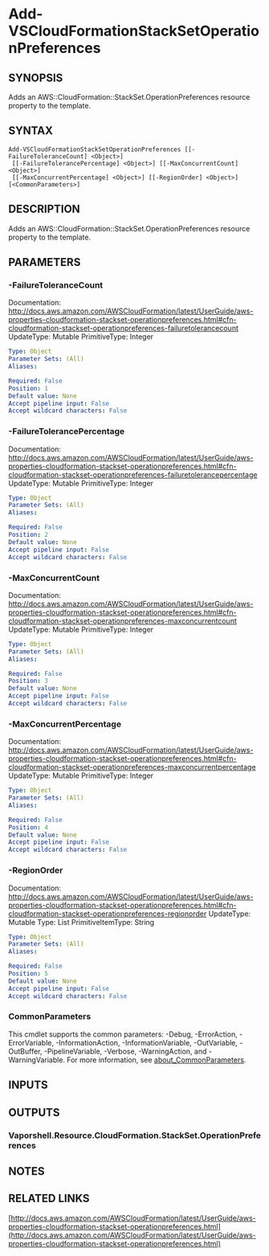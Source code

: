 # Add-VSCloudFormationStackSetOperationPreferences

## SYNOPSIS
Adds an AWS::CloudFormation::StackSet.OperationPreferences resource property to the template.

## SYNTAX

```
Add-VSCloudFormationStackSetOperationPreferences [[-FailureToleranceCount] <Object>]
 [[-FailureTolerancePercentage] <Object>] [[-MaxConcurrentCount] <Object>]
 [[-MaxConcurrentPercentage] <Object>] [[-RegionOrder] <Object>] [<CommonParameters>]
```

## DESCRIPTION
Adds an AWS::CloudFormation::StackSet.OperationPreferences resource property to the template.

## PARAMETERS

### -FailureToleranceCount
Documentation: http://docs.aws.amazon.com/AWSCloudFormation/latest/UserGuide/aws-properties-cloudformation-stackset-operationpreferences.html#cfn-cloudformation-stackset-operationpreferences-failuretolerancecount
UpdateType: Mutable
PrimitiveType: Integer

```yaml
Type: Object
Parameter Sets: (All)
Aliases:

Required: False
Position: 1
Default value: None
Accept pipeline input: False
Accept wildcard characters: False
```

### -FailureTolerancePercentage
Documentation: http://docs.aws.amazon.com/AWSCloudFormation/latest/UserGuide/aws-properties-cloudformation-stackset-operationpreferences.html#cfn-cloudformation-stackset-operationpreferences-failuretolerancepercentage
UpdateType: Mutable
PrimitiveType: Integer

```yaml
Type: Object
Parameter Sets: (All)
Aliases:

Required: False
Position: 2
Default value: None
Accept pipeline input: False
Accept wildcard characters: False
```

### -MaxConcurrentCount
Documentation: http://docs.aws.amazon.com/AWSCloudFormation/latest/UserGuide/aws-properties-cloudformation-stackset-operationpreferences.html#cfn-cloudformation-stackset-operationpreferences-maxconcurrentcount
UpdateType: Mutable
PrimitiveType: Integer

```yaml
Type: Object
Parameter Sets: (All)
Aliases:

Required: False
Position: 3
Default value: None
Accept pipeline input: False
Accept wildcard characters: False
```

### -MaxConcurrentPercentage
Documentation: http://docs.aws.amazon.com/AWSCloudFormation/latest/UserGuide/aws-properties-cloudformation-stackset-operationpreferences.html#cfn-cloudformation-stackset-operationpreferences-maxconcurrentpercentage
UpdateType: Mutable
PrimitiveType: Integer

```yaml
Type: Object
Parameter Sets: (All)
Aliases:

Required: False
Position: 4
Default value: None
Accept pipeline input: False
Accept wildcard characters: False
```

### -RegionOrder
Documentation: http://docs.aws.amazon.com/AWSCloudFormation/latest/UserGuide/aws-properties-cloudformation-stackset-operationpreferences.html#cfn-cloudformation-stackset-operationpreferences-regionorder
UpdateType: Mutable
Type: List
PrimitiveItemType: String

```yaml
Type: Object
Parameter Sets: (All)
Aliases:

Required: False
Position: 5
Default value: None
Accept pipeline input: False
Accept wildcard characters: False
```

### CommonParameters
This cmdlet supports the common parameters: -Debug, -ErrorAction, -ErrorVariable, -InformationAction, -InformationVariable, -OutVariable, -OutBuffer, -PipelineVariable, -Verbose, -WarningAction, and -WarningVariable. For more information, see [about_CommonParameters](http://go.microsoft.com/fwlink/?LinkID=113216).

## INPUTS

## OUTPUTS

### Vaporshell.Resource.CloudFormation.StackSet.OperationPreferences
## NOTES

## RELATED LINKS

[http://docs.aws.amazon.com/AWSCloudFormation/latest/UserGuide/aws-properties-cloudformation-stackset-operationpreferences.html](http://docs.aws.amazon.com/AWSCloudFormation/latest/UserGuide/aws-properties-cloudformation-stackset-operationpreferences.html)

